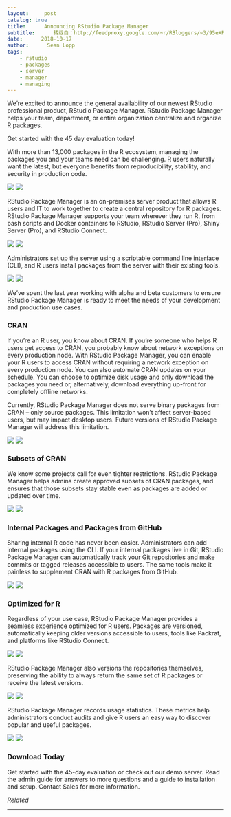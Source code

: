 ```yaml
---
layout:     post
catalog: true
title:      Announcing RStudio Package Manager
subtitle:      转载自：http://feedproxy.google.com/~r/RBloggers/~3/95eXPZlySrE/
date:      2018-10-17
author:      Sean Lopp
tags:
    - rstudio
    - packages
    - server
    - manager
    - managing
---
```






We’re excited to announce the general availability of our newest RStudio professional product, RStudio Package Manager. RStudio Package Manager helps your team, department, or entire organization centralize and organize R packages.

Get started with the 45 day evaluation today!

With more than 13,000 packages in the R ecosystem, managing the packages you and your teams need can be challenging. R users naturally want the latest, but everyone benefits from reproducibility, stability, and security in production code.

![](https://i0.wp.com/blog.rstudio.com/images/rspm-overview.png?w=456&ssl=1)
![](https://i0.wp.com/blog.rstudio.com/images/rspm-overview.png?w=456&ssl=1)


RStudio Package Manager is an on-premises server product that allows R users and IT to work together to create a central repository for R packages. RStudio Package Manager supports your team wherever they run R, from bash scripts and Docker containers to RStudio, RStudio Server (Pro), Shiny Server (Pro), and RStudio Connect.

![](https://i0.wp.com/blog.rstudio.com/images/rspm-stakeholders.png?w=456&ssl=1)
![](https://i0.wp.com/blog.rstudio.com/images/rspm-stakeholders.png?w=456&ssl=1)


Administrators set up the server using a scriptable command line interface (CLI), and R users install packages from the server with their existing tools.

![](https://i1.wp.com/blog.rstudio.com/images/rspm-release-setup.png?w=456&ssl=1)
![](https://i1.wp.com/blog.rstudio.com/images/rspm-release-setup.png?w=456&ssl=1)


We’ve spent the last year working with alpha and beta customers to ensure RStudio Package Manager is ready to meet the needs of your development and production use cases.

### CRAN

If you’re an R user, you know about CRAN. If you’re someone who helps R users get access to CRAN, you probably know about network exceptions on every production node. With RStudio Package Manager, you can enable your R users to access CRAN without requiring a network exception on every production node. You can also automate CRAN updates on your schedule. You can choose to optimize disk usage and only download the packages you need or, alternatively, download everything up-front for completely offline networks.

Currently, RStudio Package Manager does not serve binary packages from CRAN – only source packages. This limitation won’t affect server-based users, but may impact desktop users. Future versions of RStudio Package Manager will address this limitation.

![](https://i0.wp.com/blog.rstudio.com/images/rspm-release-cran.png?w=456&ssl=1)
![](https://i0.wp.com/blog.rstudio.com/images/rspm-release-cran.png?w=456&ssl=1)


### Subsets of CRAN

We know some projects call for even tighter restrictions. RStudio Package Manager helps admins create approved subsets of CRAN packages, and ensures that those subsets stay stable even as packages are added or updated over time.

![](https://i0.wp.com/blog.rstudio.com/images/rspm-release-cmd.png?w=456&ssl=1)
![](https://i0.wp.com/blog.rstudio.com/images/rspm-release-cmd.png?w=456&ssl=1)


### Internal Packages and Packages from GitHub

Sharing internal R code has never been easier. Administrators can add internal packages using the CLI. If your internal packages live in Git, RStudio Package Manager can automatically track your Git repositories and make commits or tagged releases accessible to users. The same tools make it painless to supplement CRAN with R packages from GitHub.

![](https://i0.wp.com/blog.rstudio.com/images/rspm-release-git.png?w=456&ssl=1)
![](https://i0.wp.com/blog.rstudio.com/images/rspm-release-git.png?w=456&ssl=1)


### Optimized for R

Regardless of your use case, RStudio Package Manager provides a seamless experience optimized for R users. Packages are versioned, automatically keeping older versions accessible to users, tools like Packrat, and platforms like RStudio Connect.

![](https://i2.wp.com/blog.rstudio.com/images/rspm-release-archive.png?w=456&ssl=1)
![](https://i2.wp.com/blog.rstudio.com/images/rspm-release-archive.png?w=456&ssl=1)


RStudio Package Manager also versions the repositories themselves, preserving the ability to always return the same set of R packages or receive the latest versions.

![](https://i0.wp.com/blog.rstudio.com/images/rspm-release-repoversion.png?w=456&ssl=1)
![](https://i0.wp.com/blog.rstudio.com/images/rspm-release-repoversion.png?w=456&ssl=1)


RStudio Package Manager records usage statistics. These metrics help administrators conduct audits and give R users an easy way to discover popular and useful packages.

![](https://i0.wp.com/blog.rstudio.com/images/rspm-release-usage.png?w=456&ssl=1)
![](https://i0.wp.com/blog.rstudio.com/images/rspm-release-usage.png?w=456&ssl=1)


### Download Today

Get started with the 45-day evaluation or check out our demo server. Read the admin guide for answers to more questions and a guide to installation and setup. Contact Sales for more information.


*Related*








---
